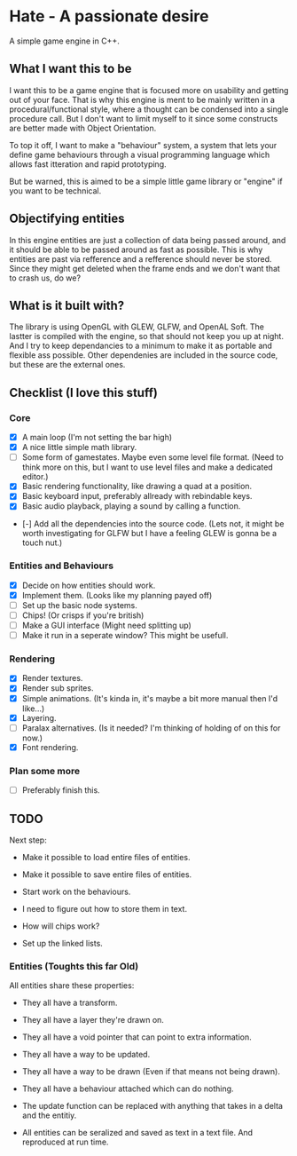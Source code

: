 # Hate - A passionate desire
A simple game engine in C++.

## What I want this to be
I want this to be a game engine that is focused more on usability and getting out of your face.
That is why this engine is ment to be mainly written in a procedural/functional style, where 
a thought can be condensed into a single procedure call. But I don't want to limit myself
to it since some constructs are better made with Object Orientation.

To top it off, I want to make a "behaviour" system, a system that lets your define game behaviours
through a visual programming language which allows fast itteration and rapid prototyping. 

But be warned, this is aimed to be a simple little game library or "engine" if you want to be technical.

## Objectifying entities
In this engine entities are just a collection of data being passed around, and it should be able 
to be passed around as fast as possible. This is why entities are past via refference and a 
refference should never be stored. Since they might get deleted when the frame ends and we don't
want that to crash us, do we? 

## What is it built with?
The library is using OpenGL with GLEW, GLFW, and OpenAL Soft. The lastter is 
compiled with the engine, so that should not keep you up at night. And I try 
to keep dependancies to a minimum to make it as portable and flexible ass 
possible. Other dependenies are included in the source code, but these are 
the external ones.

## Checklist (I love this stuff)
### Core
- [x] A main loop (I'm not setting the bar high)
- [x] A nice little simple math library.
- [ ] Some form of gamestates. Maybe even some level file format. (Need to think more on this, but I want to use level files and make a dedicated editor.)
- [x] Basic rendering functionality, like drawing a quad at a position.
- [x] Basic keyboard input, preferably allready with rebindable keys.
- [x] Basic audio playback, playing a sound by calling a function.
- [-] Add all the dependencies into the source code. (Lets not, it might be worth investigating for GLFW but I have a feeling GLEW is gonna be a touch nut.)
### Entities and Behaviours
- [x] Decide on how entities should work.
- [x] Implement them. (Looks like my planning payed off)
- [ ] Set up the basic node systems.
- [ ] Chips! (Or crisps if you're british)
- [ ] Make a GUI interface (Might need splitting up)
- [ ] Make it run in a seperate window? This might be usefull.
### Rendering
- [x] Render textures.
- [x] Render sub sprites.
- [x] Simple animations. (It's kinda in, it's maybe a bit more manual then I'd like...)
- [x] Layering. 
- [ ] Paralax alternatives. (Is it needed? I'm thinking of holding of on this for now.)
- [x] Font rendering. 
### Plan some more
- [ ] Preferably finish this.

## TODO

Next step: 

- Make it possible to load entire files of entities.
- Make it possible to save entire files of entities.

- Start work on the behaviours.
- I need to figure out how to store them in text.
- How will chips work?
- Set up the linked lists.

### Entities (Toughts this far Old)
All entities share these properties:
- They all have a transform.
- They all have a layer they're drawn on.
- They all have a void pointer that can point to extra information.

- They all have a way to be updated.
- They all have a way to be drawn (Even if that means not being drawn).

- They all have a behaviour attached which can do nothing.
  
- The update function can be replaced with anything that takes
  in a delta and the entitiy.

- All entities can be seralized and saved as text in a text file. And reproduced at run time.

